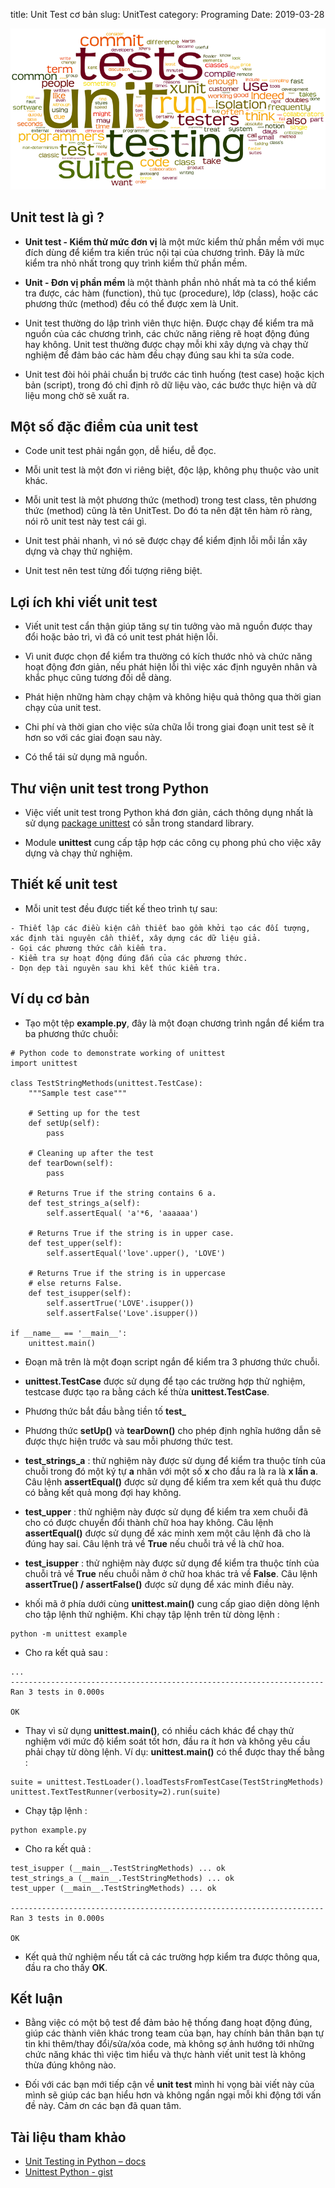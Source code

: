 title: Unit Test cơ bản
slug: UnitTest 
category: Programing
Date: 2019-03-28

![Image](images/unit.png)


## Unit test là gì ?
- **Unit test - Kiểm thử mức đơn vị** là một mức kiểm thử phần mềm với mục đích dùng để kiểm tra kiến trúc nội tại của chương trình. Đây là mức kiểm tra nhỏ nhất trong quy trình kiểm thử phần mềm.

- **Unit - Đơn vị phần mềm** là một thành phần nhỏ nhất mà ta có thể kiểm tra được, các hàm (function), thủ tục (procedure), lớp (class), hoặc các phương thức (method) đều có thể được xem là Unit.

- Unit test thường do lập trình viên thực hiện. Được chạy để  kiểm tra mã nguồn của các chương trình, các chức năng riêng rẽ hoạt động đúng hay không. Unit test thường được chạy mỗi khi xây dựng và chạy thử nghiệm để đảm bảo các hàm đều chạy đúng sau khi ta sửa code.

- Unit test đòi hỏi phải chuẩn bị trước các tình huống (test case) hoặc kịch bản (script), trong đó chỉ định rõ dữ liệu vào, các bước thực hiện và dữ liệu mong chờ sẽ xuất ra.

## Một số đặc điểm của unit test
- Code unit test phải ngắn gọn, dễ hiểu, dễ đọc.

- Mỗi unit test là một đơn vi riêng biệt, độc lập, không phụ thuộc vào unit khác.

- Mỗi unit test là một phương thức (method) trong test class, tên phương thức (method) cũng là tên UnitTest. Do đó ta nên đặt tên hàm rõ ràng, nói rõ unit test này test cái gì.

- Unit test phải nhanh, vì nó sẽ được chạy để kiểm định lỗi mỗi lần xây dựng và chạy thử nghiệm.

- Unit test nên test từng đối tượng riêng biệt. 

## Lợi ích khi viết unit test
- Viết unit test cẩn thận giúp tăng sự tin tưởng vào mã nguồn được thay đổi hoặc bảo trì, vì đã có unit test phát hiện lỗi.

- Vì unit được chọn để kiểm tra thường có kích thước nhỏ và chức năng hoạt động đơn giản, nếu phát hiện lỗi thì việc xác định nguyên nhân và khắc phục cũng tương đối dễ dàng.

- Phát hiện những hàm chạy chậm và không hiệu quả thông qua thời gian chạy của unit test.

- Chi phí và thời gian cho việc sửa chữa lỗi trong giai đoạn unit test sẽ ít hơn so với các giai đoạn sau này.

- Có thể tái sử dụng mã nguồn.

## Thư viện unit test trong Python
- Việc viết unit test trong Python khá đơn giản, cách thông dụng nhất là sử dụng [package unittest](https://docs.python.org/2/library/unittest.html) có sẵn trong standard library.

- Module **unittest** cung cấp tập hợp các công cụ phong phú cho việc xây dựng và chạy thử nghiệm.

## Thiết kế unit test
- Mỗi unit test đều được tiết kế theo trình tự sau:
```
- Thiết lập các điều kiện cần thiết bao gồm khởi tạo các đối tượng, xác định tài nguyên cần thiết, xây dựng các dữ liệu giả.
- Gọi các phương thức cần kiểm tra.
- Kiểm tra sự hoạt động đúng đắn của các phương thức.
- Dọn dẹp tài nguyên sau khi kết thúc kiểm tra.
```

## Ví dụ cơ bản
- Tạo một tệp **example.py**, đây là một đoạn chương trình ngắn để kiểm tra ba phương thức chuỗi:
```
# Python code to demonstrate working of unittest 
import unittest 
  
class TestStringMethods(unittest.TestCase):
    """Sample test case"""
    
    # Setting up for the test
    def setUp(self):
        pass
    
    # Cleaning up after the test
    def tearDown(self):
        pass

    # Returns True if the string contains 6 a. 
    def test_strings_a(self): 
        self.assertEqual( 'a'*6, 'aaaaaa') 
  
    # Returns True if the string is in upper case. 
    def test_upper(self):
        self.assertEqual('love'.upper(), 'LOVE') 
  
    # Returns True if the string is in uppercase 
    # else returns False. 
    def test_isupper(self):
        self.assertTrue('LOVE'.isupper()) 
        self.assertFalse('Love'.isupper())  
  
if __name__ == '__main__': 
    unittest.main() 
```

- Đoạn mã trên là một đoạn script ngắn để kiểm tra 3 phương thức chuỗi.

- **unittest.TestCase** được sử dụng để tạo các trường hợp thử nghiệm, testcase được tạo ra bằng cách kế thừa **unittest.TestCase**.

- Phương thức bắt đầu bằng tiền tố **test_**

- Phương thức **setUp()** và **tearDown()** cho phép định nghĩa hướng dẫn sẽ được thực hiện trước và sau mỗi phương thức test.

- **test_strings_a** : thử nghiệm này được sử dụng để kiểm tra thuộc tính của chuỗi trong đó một ký tự **a** nhân với một số **x** cho đầu ra là  ra là **x lần a**. Câu lệnh **assertEqual()** được sử dụng để kiểm tra xem kết quả thu được có bằng kết quả mong đợi hay không. 

- **test_upper** : thử nghiệm này được sử dụng để kiểm tra xem chuỗi đã cho có được chuyển đổi thành chữ hoa hay không. Câu lệnh **assertEqual()** được sử dụng để xác minh xem một câu lệnh đã cho là đúng hay sai. Câu lệnh trả về **True** nếu chuỗi trả về là chữ hoa.

- **test_isupper** : thử nghiệm này được sử dụng để kiểm tra thuộc tính của chuỗi trả về **True** nếu chuỗi nằm ở chữ hoa khác trả về **False**. Câu lệnh **assertTrue() / assertFalse()** được sử dụng để xác minh điều này.

- khối mã ở phía dưới cùng **unittest.main()** cung cấp giao diện dòng lệnh cho tập lệnh thử nghiệm. Khi chạy tập lệnh trên từ dòng lệnh :
```
python -m unittest example
``` 

- Cho ra kết quả sau :
```
...
----------------------------------------------------------------------
Ran 3 tests in 0.000s

OK
```

- Thay vì sử dụng **unittest.main()**, có nhiều cách khác để chạy thử nghiệm với mức độ kiểm soát tốt hơn, đầu ra ít hơn và không yêu cầu phải chạy từ dòng lệnh. Ví dụ: **unittest.main()** có thể được thay thế bằng :
```
suite = unittest.TestLoader().loadTestsFromTestCase(TestStringMethods)
unittest.TextTestRunner(verbosity=2).run(suite)
```

- Chạy tập lệnh :
```
python example.py
```

- Cho ra kết quả :
```
test_isupper (__main__.TestStringMethods) ... ok
test_strings_a (__main__.TestStringMethods) ... ok
test_upper (__main__.TestStringMethods) ... ok

----------------------------------------------------------------------
Ran 3 tests in 0.000s

OK
```

- Kết quả thử nghiệm nếu tất cả các trường hợp kiểm tra được thông qua, đầu ra cho thấy **OK**.

## Kết luận
- Bằng việc có một bộ test để đảm bảo hệ thống đang hoạt động đúng, giúp các thành viên khác trong team của bạn, hay chính bản thân bạn tự tin khi thêm/thay đổi/sửa/xóa code, mà không sợ ảnh hướng tới những chức năng khác thì việc tìm hiểu và thực hành viết unit test là không thừa đúng không nào.

- Đối với các bạn mới tiếp cận về **unit test** mình hi vọng bài viết này của mình sẽ giúp các bạn hiểu hơn và không ngần ngại mỗi khi động tới vấn đề này. Cảm ơn các bạn đã quan tâm. 

## Tài liệu tham khảo
- [Unit Testing in Python – docs](https://docs.python.org/2/library/unittest.html)
- [Unittest Python - gist](https://gist.github.com/ntk148v/55154ea867555001c4aa47b970cac64b#unittest_python)









